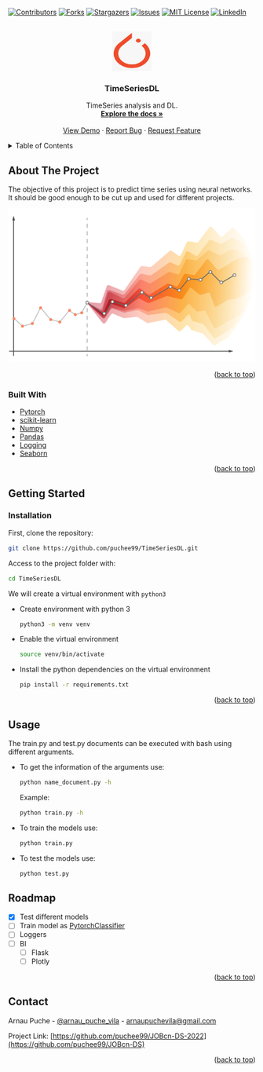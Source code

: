 <div id="top"></div>

<!-- PROJECT SHIELDS -->
<!--
*** https://www.markdownguide.org/basic-syntax/#reference-style-links
-->
[![Contributors][contributors-shield]][contributors-url]
[![Forks][forks-shield]][forks-url]
[![Stargazers][stars-shield]][stars-url]
[![Issues][issues-shield]][issues-url]
[![MIT License][license-shield]][license-url]
[![LinkedIn][linkedin-shield]][linkedin-url]



<!-- PROJECT LOGO -->
<br />
<div align="center">
  <a href="https://github.com/puchee99/TimeSeriesDL">
    <img src="images/pytorch.png" alt="Logo" width="80" height="80">
  </a>

  <h3 align="center">TimeSeriesDL</h3>

  <p align="center">
    TimeSeries analysis and DL.
    <br />
    <a href="https://github.com/puchee99/TimeSeriesDL"><strong>Explore the docs »</strong></a>
    <br />
    <br />
    <a href="https://github.com/puchee99/TimeSeriesDL">View Demo</a>
    ·
    <a href="https://github.com/puchee99/TimeSeriesDL/issues">Report Bug</a>
    ·
    <a href="https://github.com/puchee99/TimeSeriesDL/issues">Request Feature</a>
  </p>
</div>



<!-- TABLE OF CONTENTS -->
<details>
  <summary>Table of Contents</summary>
  <ol>
    <li>
      <a href="#about-the-project">About The Project</a>
      <ul>
        <li><a href="#built-with">Built With</a></li>
      </ul>
    </li>
    <li>
      <a href="#getting-started">Getting Started</a>
      <ul>
        <li><a href="#installation">Installation</a></li>
      </ul>
    </li>
    <li><a href="#usage">Usage</a></li>
    <li><a href="#roadmap">Roadmap</a></li>
    <li><a href="#contact">Contact</a></li>
  </ol>
</details>


<!-- ABOUT THE PROJECT -->
## About The Project

The objective of this project is to predict time series using neural networks. It should be good enough to be cut up and used for different projects.

![product-screenshot]



<p align="right">(<a href="#top">back to top</a>)</p>


### Built With

* [Pytorch](https://pytorch.org/)
* [scikit-learn](https://scikit-learn.org/)
* [Numpy](https://numpy.org/)
* [Pandas](https://pandas.pydata.org/)
* [Logging](https://docs.python.org/3/library/logging.html)
* [Seaborn](https://seaborn.pydata.org/)

<p align="right">(<a href="#top">back to top</a>)</p>


<!-- GETTING STARTED -->
## Getting Started

### Installation


First, clone the repository:
   ```sh
   git clone https://github.com/puchee99/TimeSeriesDL.git
   ```
Access to the project folder with:
  ```sh
  cd TimeSeriesDL
  ```

We will create a virtual environment with `python3`
* Create environment with python 3 
    ```sh
    python3 -m venv venv
    ```
    
* Enable the virtual environment
    ```sh
    source venv/bin/activate
    ```

* Install the python dependencies on the virtual environment
    ```sh
    pip install -r requirements.txt
    ```

<p align="right">(<a href="#top">back to top</a>)</p>

## Usage
The train.py and test.py documents can be executed with bash using different arguments.

* To get the information of the arguments use:
    ```sh
    python name_document.py -h
    ```
    Example:
    ```sh
    python train.py -h
    ```
* To train the models use:
    ```sh
    python train.py
    ```
* To test the models use:
    ```sh
    python test.py
    ```


## Roadmap

- [x] Test different models
- [ ] Train model as [PytorchClassifier](https://github.com/puchee99/PytorchClassifier)
- [ ] Loggers
- [ ] BI
    - [ ] Flask
    - [ ] Plotly

<p align="right">(<a href="#top">back to top</a>)</p>


<!-- CONTACT -->
## Contact

Arnau Puche  - [@arnau_puche_vila](https://www.linkedin.com/in/arnau-puche-vila-ds/) - arnaupuchevila@gmail.com

Project Link: [https://github.com/puchee99/JOBcn-DS-2022](https://github.com/puchee99/JOBcn-DS)


<p align="right">(<a href="#top">back to top</a>)</p>



<!-- MARKDOWN LINKS & IMAGES -->
<!-- https://www.markdownguide.org/basic-syntax/#reference-style-links -->
[contributors-shield]: https://img.shields.io/github/contributors/puchee99/TimeSeriesDL2.svg?style=for-the-badge
[contributors-url]: https://github.com/puchee99/TimeSeriesDL/graphs/contributors
[forks-shield]: https://img.shields.io/github/forks/puchee99/TimeSeriesDL.svg?style=for-the-badge
[forks-url]: https://github.com/puchee99/TimeSeriesDL/network/members
[stars-shield]: https://img.shields.io/github/stars/puchee99/TimeSeriesDL.svg?style=for-the-badge
[stars-url]: https://github.com/puchee99/TimeSeriesDL/stargazers
[issues-shield]: https://img.shields.io/github/issues/puchee99/TimeSeriesDL.svg?style=for-the-badge
[issues-url]: https://github.com/puchee99/TimeSeriesDL/issues
[license-shield]: https://img.shields.io/github/license/puchee99/TimeSeriesDL.svg?style=for-the-badge
[license-url]: https://github.com/puchee99/TimeSeriesDL/blob/main/LICENSE.txt
[linkedin-shield]: https://img.shields.io/badge/-LinkedIn-black.svg?style=for-the-badge&logo=linkedin&colorB=555
[linkedin-url]: https://www.linkedin.com/in/arnau-puche-vila-ds/
[product-screenshot]: images/TS.png
